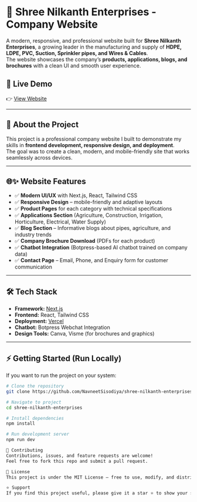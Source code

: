 # 🌱 Shree Nilkanth Enterprises - Company Website

A modern, responsive, and professional website built for **Shree Nilkanth Enterprises**, a growing leader in the manufacturing and supply of **HDPE, LDPE, PVC, Suction, Sprinkler pipes, and Wires & Cables**.  
The website showcases the company’s **products, applications, blogs, and brochures** with a clean UI and smooth user experience. 

## 🚀 Live Demo  
👉 [View Website](https://shree-nilkanth-enterprises.vercel.app/)  

---

## 📖 About the Project  
This project is a professional company website I built to demonstrate my skills in **frontend development, responsive design, and deployment**.  
The goal was to create a clean, modern, and mobile-friendly site that works seamlessly across devices.  

---

## 🌐✨ Website Features 
- ✅ **Modern UI/UX** with Next.js, React, Tailwind CSS  
- ✅ **Responsive Design** – mobile-friendly and adaptive layouts  
- ✅ **Product Pages** for each category with technical specifications  
- ✅ **Applications Section** (Agriculture, Construction, Irrigation, Horticulture, Electrical, Water Supply)  
- ✅ **Blog Section** – Informative blogs about pipes, agriculture, and industry trends  
- ✅ **Company Brochure Download** (PDFs for each product)  
- ✅ **Chatbot Integration** (Botpress-based AI chatbot trained on company data)  
- ✅ **Contact Page** – Email, Phone, and Enquiry form for customer communication  

---

## 🛠 Tech Stack
- **Framework:** [Next.js](https://nextjs.org/)  
- **Frontend:** React, Tailwind CSS  
- **Deployment:** [Vercel](https://vercel.com/)  
- **Chatbot:** Botpress Webchat Integration  
- **Design Tools:** Canva, Visme (for brochures and graphics)  

---

## ⚡ Getting Started (Run Locally)  
If you want to run the project on your system:  

```bash
# Clone the repository
git clone https://github.com/NavneetSisodiya/shree-nilkanth-enterprises.git

# Navigate to project
cd shree-nilkanth-enterprises

# Install dependencies
npm install

# Run development server
npm run dev

🤝 Contributing
Contributions, issues, and feature requests are welcome!
Feel free to fork this repo and submit a pull request.

📜 License
This project is under the MIT License – free to use, modify, and distribute.

⭐ Support
If you find this project useful, please give it a star ⭐ to show your support!
